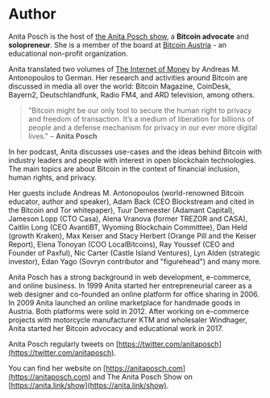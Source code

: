 
# Author

Anita Posch is the host of [the Anita Posch show](https://anita.link/show), a **Bitcoin advocate** and **solopreneur**. She is a member of the board at [Bitcoin Austria](https://bitcoin-austria.at/) - an educational non-profit organization. 

Anita translated two volumes of [The Internet of Money](https://amzn.to/2W9yC7P) by Andreas M. Antonopoulos to German. Her research and activities around Bitcoin are discussed in media all over the world: Bitcoin Magazine, CoinDesk, Bayern2, Deutschlandfunk, Radio FM4, and ARD television, among others.

> "Bitcoin might be our only tool to secure the human right to privacy and freedom of transaction. It’s a medium of liberation for billions of people and a defense mechanism for privacy in our ever more digital lives." – **Anita Posch**

In her podcast, Anita discusses use-cases and the ideas behind Bitcoin with industry leaders and people with interest in open blockchain technologies. The main topics are about Bitcoin in the context of financial inclusion, human rights, and privacy.

Her guests include Andreas M. Antonopoulos (world-renowned Bitcoin educator, author and speaker), Adam Back (CEO Blockstream and cited in the Bitcoin and Tor whitepaper), Tuur Demeester (Adamant Capital), Jameson Lopp (CTO Casa), Alena Vranova (former TREZOR and CASA), Caitlin Long (CEO AvantiBT, Wyoming Blockchain Committee), Dan Held (growth Kraken), Max Keiser and Stacy Herbert (Orange Pill and the Keiser Report), Elena Tonoyan (COO LocalBitcoins), Ray Youssef (CEO and Founder of Paxful), Nic Carter (Castle Island Ventures), Lyn Alden (strategic investor), Edan Yago (Sovryn contributor and "figurehead") and many more.

Anita Posch has a strong background in web development, e-commerce, and online business. In 1999 Anita started her entrepreneurial career as a web designer and co-founded an online platform for office sharing in 2006. In 2009 Anita launched an online marketplace for handmade goods in Austria. Both platforms were sold in 2012. After working on e-commerce projects with motorcycle manufacturer KTM and wholesaler Windhager, Anita started her Bitcoin advocacy and educational work in 2017.

Anita Posch regularly tweets on [https://twitter.com/anitaposch](https://twitter.com/anitaposch).
  
You can find her website on [https://anitaposch.com](https://anitaposch.com) and The Anita Posch Show on [https://anita.link/show](https://anita.link/show).